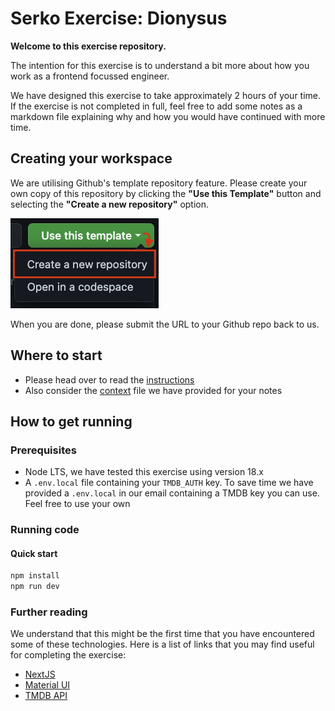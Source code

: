 # Serko Exercise: Dionysus

**Welcome to this exercise repository.**

The intention for this exercise is to understand a bit more about how you work as a frontend focussed engineer.

We have designed this exercise to take approximately 2 hours of your time.
If the exercise is not completed in full, feel free to add some notes as a markdown file explaining why and how you would have continued with more time.

## Creating your workspace

We are utilising Github's template repository feature. Please create your own copy of this repository by clicking the **"Use this Template"** button and selecting the **"Create a new repository"** option.

![Github usage](github-use-template.png)

When you are done, please submit the URL to your Github repo back to us.

## Where to start

- Please head over to read the [instructions](INSTRUCTIONS.md)
- Also consider the [context](CONTEXT.md) file we have provided for your notes

## How to get running

### Prerequisites

- Node LTS, we have tested this exercise using version 18.x
- A `.env.local` file containing your `TMDB_AUTH` key. To save time we have provided a `.env.local` in our email containing a TMDB key you can use. Feel free to use your own

### Running code

#### Quick start

```bash
npm install
npm run dev
```

### Further reading

We understand that this might be the first time that you have encountered some of these technologies. Here is a list of links that you may find useful for completing the exercise:

- [NextJS](https://nextjs.org/docs)
- [Material UI](https://mui.com/material-ui/getting-started/)
- [TMDB API](https://developer.themoviedb.org/reference/intro/getting-started)
